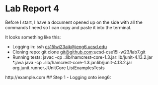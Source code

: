 # Lab Report 4

Before I start, I have a document opened up on the side with all the commands I need so I can copy and paste it into the terminal. 

It looks something like this:
* Logging in: ssh cs15lwi23aik@ieng6.ucsd.edu
* Cloning repo: git clone git@github.com:ucsd-cse15l-w23/lab7.git
* Running tests: javac -cp .:lib/hamcrest-core-1.3.jar:lib/junit-4.13.2.jar *.java java -cp .:lib/hamcrest-core-1.3.jar:lib/junit-4.13.2.jar org.junit.runner.JUnitCore ListExamplesTests

<div style="display: inline">http://example.com</div>
## Step 1 - Logging onto ieng6:

